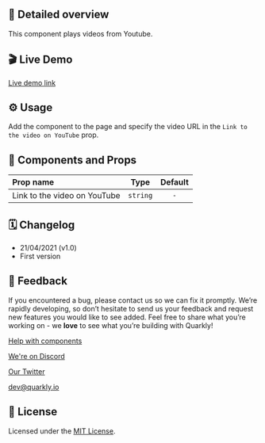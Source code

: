 ## 📖 Detailed overview

This component plays videos from Youtube.

## 🎬 Live Demo

[Live demo link](https://quarkly-catalog.netlify.app/youtube/)

## ⚙️ Usage

Add the component to the page and specify the video URL in the `Link to the video on YouTube` prop.

## 🧩 Components and Props

| Prop name                    |   Type   | Default |
| :--------------------------- | :------: | :-----: |
| Link to the video on YouTube | `string` |   `-`   |

## 🗓 Changelog

-   21/04/2021 (v1.0)
-   First version

## 📮 Feedback

If you encountered a bug, please contact us so we can fix it promptly. We’re rapidly developing, so don’t hesitate to send us your feedback and request new features you would like to see added. Feel free to share what you’re working on - we **love** to see what you’re building with Quarkly!

[Help with components](https://community.quarkly.io/c/requests/11)

[We're on Discord](https://discord.gg/f9KhSMGX)

[Our Twitter](https://twitter.com/quarklyapp)

[dev@quarkly.io](mailto:dev@quarkly.io)

## 📝 License

Licensed under the [MIT License](./LICENSE).
